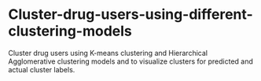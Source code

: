# Cluster-drug-users-using-different-clustering-models
Cluster drug users using K-means clustering and Hierarchical Agglomerative clustering models and to visualize clusters for predicted and actual cluster labels.
